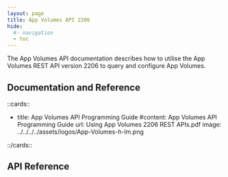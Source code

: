 ```yaml
---
layout: page
title: App Volumes API 2206
hide:
  #- navigation
  - toc
---
```


The App Volumes API documentation describes how to utilise the App Volumes REST API version 2206 to query and configure App Volumes.

## Documentation and Reference

::cards::

- title: App Volumes API Programming Guide
  #content: App Volumes API Programming Guide
  url: Using App Volumes 2206 REST APIs.pdf
  image: ../../../../assets/logos/App-Volumes-h-lm.png

::/cards::

## API Reference

<swagger-ui src="swagger.json"/>
